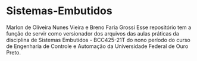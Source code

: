 # Sistemas-Embutidos
Marlon de Oliveira Nunes Vieira e Breno Faria Grossi
Esse repositório tem a função de servir como versionador dos arquivos das aulas práticas da disciplina de Sistemas Embutidos - BCC425-21T do nono período do curso de Engenharia de Controle e Automação da Universidade Federal de Ouro Preto.
